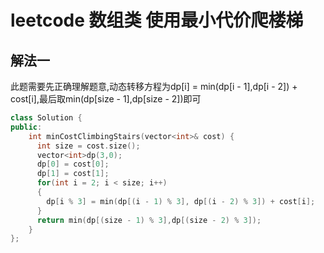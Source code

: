 # leetcode 数组类 使用最小代价爬楼梯

## 解法一

此题需要先正确理解题意,动态转移方程为dp[i] = min(dp[i - 1],dp[i - 2]) + cost[i],最后取min(dp[size - 1],dp[size - 2])即可

```c++
class Solution {
public:
    int minCostClimbingStairs(vector<int>& cost) {
      int size = cost.size();
      vector<int>dp(3,0);
      dp[0] = cost[0];
      dp[1] = cost[1];
      for(int i = 2; i < size; i++)
      {
        dp[i % 3] = min(dp[(i - 1) % 3], dp[(i - 2) % 3]) + cost[i];
      }
      return min(dp[(size - 1) % 3],dp[(size - 2) % 3]);
    }
};
```
